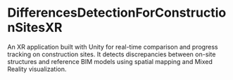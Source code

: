 # DifferencesDetectionForConstructionSitesXR
An XR application built with Unity for real-time comparison and progress tracking on construction sites. It detects discrepancies between on-site structures and reference BIM models using spatial mapping and Mixed Reality visualization.
